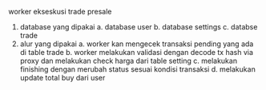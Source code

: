worker ekseskusi trade presale
1. database yang dipakai 
  a. database user
  b. database settings
  c. databse trade
2. alur yang dipakai
  a. worker kan mengecek transaksi pending yang ada di table trade
  b. worker melakukan validasi dengan decode tx hash via proxy dan melakukan check harga dari table setting
  c. melakukan  finishing dengan merubah status sesuai kondisi transaksi
  d. melakukan update total buy dari user
